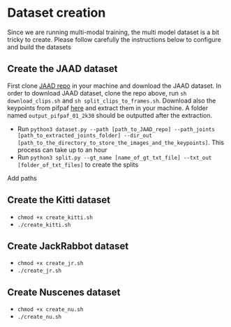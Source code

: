 # Dataset creation

Since we are running multi-modal training, the multi model dataset is a bit tricky to create. Please follow carefully the instructions below to configure and build the datasets

## Create the JAAD dataset 

First clone [JAAD repo](https://github.com/ykotseruba/JAAD) in your machine and download the JAAD dataset. In order to download JAAD dataset, clone the repo above, run ```sh download_clips.sh``` and ```sh split_clips_to_frames.sh```. Download also the keypoints from pifpaf [here](https://drive.google.com/file/d/1zUAUALzhOuaaqYcogZdmpq6jTqSst6eL/view) and extract them in your machine. A folder named ```output_pifpaf_01_2k30``` should be outputted after the extraction.

* Run ```python3 dataset.py --path [path_to_JAAD_repo] --path_joints [path_to_extracted_joints_folder] --dir_out [path_to_the_directory_to_store_the_images_and_the_keypoints]```. This process can take up to an hour
* Run ```python3 split.py --gt_name [name_of_gt_txt_file] --txt_out [folder_of_txt_files]``` to create the splits

Add paths

## Create the Kitti dataset

* ```chmod +x create_kitti.sh```
* ```./create_kitti.sh```

## Create JackRabbot dataset

* ```chmod +x create_jr.sh```
* ```./create_jr.sh```

## Create Nuscenes dataset

* ```chmod +x create_nu.sh```
* ```./create_nu.sh```

